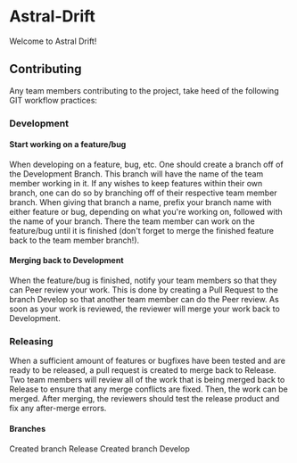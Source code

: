 # Astral-Drift

Welcome to Astral Drift!

## Contributing
Any team members contributing to the project, take heed of the following GIT workflow practices:

### Development
#### Start working on a feature/bug
When developing on a feature, bug, etc. One should create a branch off of the Development Branch.
This branch will have the name of the team member working in it.
If any wishes to keep features within their own branch, one can do so by branching off of their respective team member branch.
When giving that branch a name, prefix your branch name with either feature or bug, depending on what you're working on, followed with the name of your branch.
There the team member can work on the feature/bug until it is finished (don't forget to merge the finished feature back to the team member branch!).

#### Merging back to Development
When the feature/bug is finished, notify your team members so that they can Peer review your work.
This is done by creating a Pull Request to the branch Develop so that another team member can do the Peer review.
As soon as your work is reviewed, the reviewer will merge your work back to Development.

### Releasing
When a sufficient amount of features or bugfixes have been tested and are ready to be released, a pull request is created to merge back to Release.
Two team members will review all of the work that is being merged back to Release to ensure that any merge conflicts are fixed.
Then, the work can be merged. After merging, the reviewers should test the release product and fix any after-merge errors.


#### Branches
Created branch Release
Created branch Develop